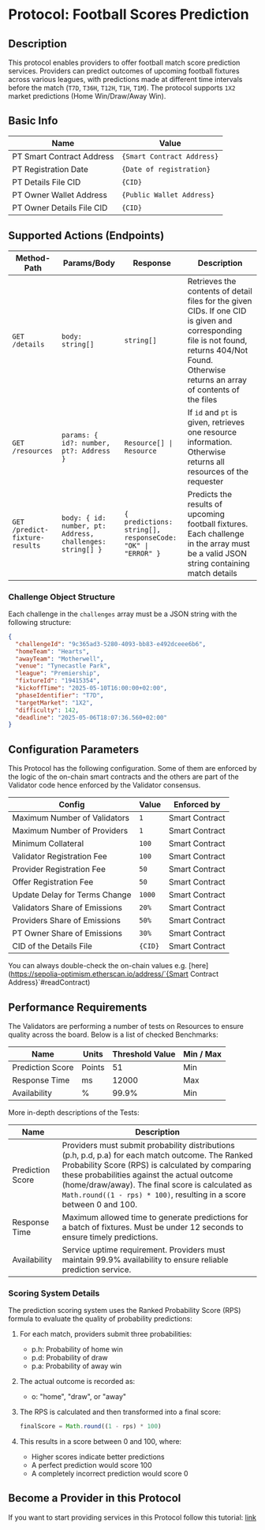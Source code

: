# Protocol: Football Scores Prediction

## Description

This protocol enables providers to offer football match score prediction services. Providers can predict outcomes of upcoming football fixtures across various leagues, with predictions made at different time intervals before the match (`T7D`, `T36H`, `T12H`, `T1H`, `T1M`). The protocol supports `1X2` market predictions (Home Win/Draw/Away Win).

## Basic Info

| Name                      | Value                      |
| ------------------------- | -------------------------- |
| PT Smart Contract Address | `{Smart Contract Address}` |
| PT Registration Date      | `{Date of registration}`   |
| PT Details File CID       | `{CID}`                    |
| PT Owner Wallet Address   | `{Public Wallet Address}`  |
| PT Owner Details File CID | `{CID}`                    |

## Supported Actions (Endpoints)

| Method-Path                | Params/Body                                                                 | Response                                                                 | Description                                                                                                                           |
| ------------------------- | --------------------------------------------------------------------------- | ------------------------------------------------------------------------ | ------------------------------------------------------------------------------------------------------------------------------------- |
| `GET /details`            | `body: string[]`                                                           | `string[]`                                                               | Retrieves the contents of detail files for the given CIDs. If one CID is given and corresponding file is not found, returns 404/Not Found. Otherwise returns an array of contents of the files |
| `GET /resources`          | `params: { id?: number, pt?: Address }`                                    | `Resource[] \| Resource`                                                 | If `id` and `pt` is given, retrieves one resource information. Otherwise returns all resources of the requester                      |
| `GET /predict-fixture-results` | `body: { id: number, pt: Address, challenges: string[] }`              | `{ predictions: string[], responseCode: "OK" \| "ERROR" }`              | Predicts the results of upcoming football fixtures. Each challenge in the array must be a valid JSON string containing match details |

### Challenge Object Structure

Each challenge in the `challenges` array must be a JSON string with the following structure:

```json
{
  "challengeId": "9c365ad3-5280-4093-bb83-e492dceee6b6",
  "homeTeam": "Hearts",
  "awayTeam": "Motherwell",
  "venue": "Tynecastle Park",
  "league": "Premiership",
  "fixtureId": "19415354",
  "kickoffTime": "2025-05-10T16:00:00+02:00",
  "phaseIdentifier": "T7D",
  "targetMarket": "1X2",
  "difficulty": 142,
  "deadline": "2025-05-06T18:07:36.560+02:00"
}
```

## Configuration Parameters

This Protocol has the following configuration. Some of them are enforced by the logic of the on-chain smart contracts and the others are part of the Validator code hence enforced by the Validator consensus.

| Config                                   | Value                      | Enforced by    |
| ---------------------------------------- | -------------------------- | -------------- |
| Maximum Number of Validators             | `1`                 | Smart Contract |
| Maximum Number of Providers              | `1`                 | Smart Contract |
| Minimum Collateral                       | `100` | Smart Contract |
| Validator Registration Fee               | `100` | Smart Contract |
| Provider Registration Fee                | `50` | Smart Contract |
| Offer Registration Fee                   | `50` | Smart Contract |
| Update Delay for Terms Change            | `1000`            | Smart Contract |
| Validators Share of Emissions            | `20%`            | Smart Contract |
| Providers Share of Emissions             | `50%`            | Smart Contract |
| PT Owner Share of Emissions              | `30%`            | Smart Contract |
| CID of the Details File                  | `{CID}`                    | Smart Contract |

You can always double-check the on-chain values e.g. [here](https://sepolia-optimism.etherscan.io/address/`{Smart Contract Address}`#readContract)

## Performance Requirements

The Validators are performing a number of tests on Resources to ensure quality across the board. Below is a list of checked Benchmarks:

| Name                    | Units     | Threshold Value | Min / Max     |
| ----------------------- | --------- | --------------- | ------------- |
| Prediction Score        | Points    | 51             | Min           |
| Response Time          | ms        | 12000           | Max           |
| Availability          | %         | 99.9%          | Min           |

More in-depth descriptions of the Tests:

| Name              | Description                                                                 |
| ----------------- | --------------------------------------------------------------------------- |
| Prediction Score  | Providers must submit probability distributions (p.h, p.d, p.a) for each match outcome. The Ranked Probability Score (RPS) is calculated by comparing these probabilities against the actual outcome (home/draw/away). The final score is calculated as `Math.round((1 - rps) * 100)`, resulting in a score between 0 and 100. |
| Response Time     | Maximum allowed time to generate predictions for a batch of fixtures. Must be under 12 seconds to ensure timely predictions. |
| Availability      | Service uptime requirement. Providers must maintain 99.9% availability to ensure reliable prediction service. |

### Scoring System Details

The prediction scoring system uses the Ranked Probability Score (RPS) formula to evaluate the quality of probability predictions:

1. For each match, providers submit three probabilities:
   - p.h: Probability of home win
   - p.d: Probability of draw
   - p.a: Probability of away win

2. The actual outcome is recorded as:
   - o: "home", "draw", or "away"

3. The RPS is calculated and then transformed into a final score:
   ```javascript
   finalScore = Math.round((1 - rps) * 100)
   ```

4. This results in a score between 0 and 100, where:
   - Higher scores indicate better predictions
   - A perfect prediction would score 100
   - A completely incorrect prediction would score 0
## Become a Provider in this Protocol

If you want to start providing services in this Protocol follow this tutorial: [link](docs/become-a-provider.md)

